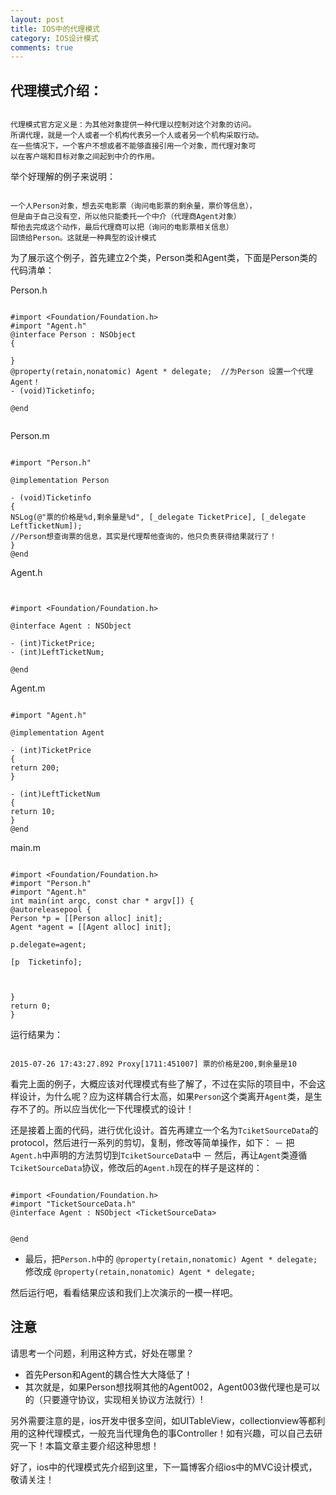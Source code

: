 ```yaml
---
layout: post
title: IOS中的代理模式
category: IOS设计模式
comments: true
---
```


## 代理模式介绍：

```

代理模式官方定义是：为其他对象提供一种代理以控制对这个对象的访问。
所谓代理，就是一个人或者一个机构代表另一个人或者另一个机构采取行动。
在一些情况下，一个客户不想或者不能够直接引用一个对象，而代理对象可
以在客户端和目标对象之间起到中介的作用。

```
举个好理解的例子来说明：

```

一个人Person对象，想去买电影票（询问电影票的剩余量，票价等信息），
但是由于自己没有空，所以他只能委托一个中介（代理商Agent对象）
帮他去完成这个动作，最后代理商可以把（询问的电影票相关信息）
回馈给Person。这就是一种典型的设计模式

```

为了展示这个例子，首先建立2个类，Person类和Agent类，下面是Person类的代码清单：

Person.h

```

#import <Foundation/Foundation.h>
#import "Agent.h"
@interface Person : NSObject
{

}
@property(retain,nonatomic) Agent * delegate;  //为Person 设置一个代理Agent！
- (void)Ticketinfo;

@end


```

Person.m

```

#import "Person.h"

@implementation Person

- (void)Ticketinfo
{
NSLog(@"票的价格是%d,剩余量是%d", [_delegate TicketPrice], [_delegate LeftTicketNum]);
//Person想查询票的信息，其实是代理帮他查询的，他只负责获得结果就行了！
}
@end

```

Agent.h

```


#import <Foundation/Foundation.h>

@interface Agent : NSObject

- (int)TicketPrice;
- (int)LeftTicketNum;

@end

```

Agent.m

```

#import "Agent.h"

@implementation Agent

- (int)TicketPrice
{
return 200;
}

- (int)LeftTicketNum
{
return 10;
}
@end

```

main.m

```

#import <Foundation/Foundation.h>
#import "Person.h"
#import "Agent.h"
int main(int argc, const char * argv[]) {
@autoreleasepool {
Person *p = [[Person alloc] init];
Agent *agent = [[Agent alloc] init];

p.delegate=agent;

[p  Ticketinfo];



}
return 0;
}

```

运行结果为：

```

2015-07-26 17:43:27.892 Proxy[1711:451007] 票的价格是200,剩余量是10

```

看完上面的例子，大概应该对代理模式有些了解了，不过在实际的项目中，不会这样设计，为什么呢？应为这样耦合行太高，如果`Person`这个类离开`Agent`类，是生存不了的。所以应当优化一下代理模式的设计！

还是接着上面的代码，进行优化设计。首先再建立一个名为`TciketSourceData`的protocol，然后进行一系列的剪切，复制，修改等简单操作，如下：
－ 把`Agent.h`中声明的方法剪切到`TciketSourceData`中
－ 然后，再让`Agent`类遵循`TciketSourceData`协议，修改后的`Agent.h`现在的样子是这样的：

```

#import <Foundation/Foundation.h>
#import "TicketSourceData.h"
@interface Agent : NSObject <TicketSourceData>


@end

```

- 最后，把`Person.h`中的 `@property(retain,nonatomic) Agent * delegate;` 修改成 `@property(retain,nonatomic) Agent * delegate;`

然后运行吧，看看结果应该和我们上次演示的一模一样吧。

## 注意

请思考一个问题，利用这种方式，好处在哪里？

- 首先Person和Agent的耦合性大大降低了！
- 其次就是，如果Person想找啊其他的Agent002，Agent003做代理也是可以的（只要遵守协议，实现相关协议方法就行）!

另外需要注意的是，ios开发中很多空间，如UITableView，collectionview等都利用的这种代理模式，一般充当代理角色的事Controller！如有兴趣，可以自己去研究一下！本篇文章主要介绍这种思想！

好了，ios中的代理模式先介绍到这里，下一篇博客介绍ios中的MVC设计模式，敬请关注！

